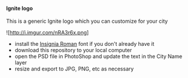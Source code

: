 #### Ignite logo

This is a generic Ignite logo which you can customize for your city

![http://i.imgur.com/nRA3r6x.png]

- install the [Insignia Roman](http://fontsov.com/font/insignialtstdroman834.html) font if you don't already have it
- download this repository to your local computer
- open the PSD file in PhotoShop and update the text in the City Name layer
- resize and export to JPG, PNG, etc as necessary